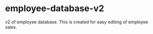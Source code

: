 # employee-database-v2
v2 of employee database. This is created for easy editing of employee sales.
